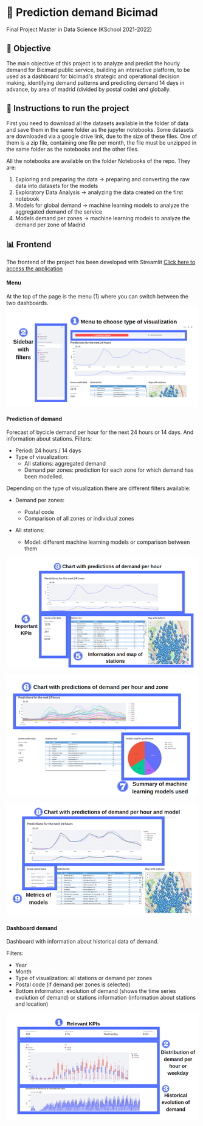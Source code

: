 # 	:bicyclist: Prediction demand Bicimad
Final Project  Master in Data Science (KSchool 2021-2022)


## :dart: Objective

The main objective of this project is to analyze and predict the hourly demand for Bicimad public service, building an interactive platform, to be used as a dashboard for bicimad's strategic and operational decision making, identifying demand patterns and predicting demand 14 days in advance, by area of madrid (divided by postal code) and globally.

## :memo: Instructions to run the project
First you need to download all the datasets available in the folder of data and save them in the same folder as the jupyter notebooks.
Some datasets are downloaded via a google drive link, due to the size of these files. 
One of them is a zip file, containing one file per month, the file must be unzipped in the same folder as the notebooks and the other files.

All the notebooks are available on the folder Notebooks of the repo. They are:

 1. Exploring and preparing the data -> preparing and converting the raw data into datasets for the models
 2. Exploratory Data Analysis -> analyzing the data created on the first notebook
 3. Models for global demand -> machine learning models to analyze the aggregated demand of the service
 4. Models demand per zones -> machine learning models to analyze the demand per zone of Madrid

## 📊 Frontend

The frontend of the project has been developed with Streamlit [Click here to access the application](https://share.streamlit.io/paulamartinm/bicimad_prevision_tfm/main/Frontend/streamlit_app.py )

#### Menu 
At the top of the page is the menu (1) where you can switch between the two dashboards.
![alt text](https://github.com/paulamartinm/bicimad_prevision_tfm/blob/main/Frontend/manual_user/menu-frontend.png "menu-frontend")

#### Prediction of demand
Forecast of bycicle demand per hour for the next 24 hours or 14 days. And information about stations.
Filters:

* Period: 24 hours / 14 days
* Type of visualization:
    * All stations: aggregated demand
    * Demand per zones: prediction for each zone for which demand has been modelled.

Depending on the type of visualization there are different filters available:

* Demand per zones:
    * Postal code
    * Comparison of all zones or individual zones

* All stations:
    * Model: different machine learning models or comparison between them

![alt text](https://github.com/paulamartinm/bicimad_prevision_tfm/blob/main/Frontend/manual_user/prediction-demand-I.png "prediction-demand-I")

![alt text](https://github.com/paulamartinm/bicimad_prevision_tfm/blob/main/Frontend/manual_user/prediction-demand-II.png "prediction-demand-II")

![alt text](https://github.com/paulamartinm/bicimad_prevision_tfm/blob/main/Frontend/manual_user/prediction-demand-III.png "prediction-demand-III")


#### Dashboard demand
Dashboard with information about historical data of demand.

Filters:
* Year
* Month
* Type of visualization: all stations or demand per zones
* Postal code (if demand per zones is selected)
* Bottom information: evolution of demand (shows the time series evolution of demand) or stations information (information about stations and location)

![alt text](https://github.com/paulamartinm/bicimad_prevision_tfm/blob/main/Frontend/manual_user/dashboard-demand-I.png "dashboard-demand-I")
